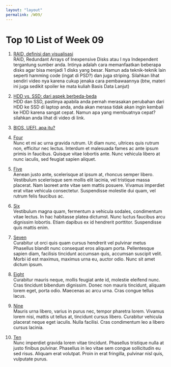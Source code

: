 ```yaml
---
layout: "layout"
permalink: /W09/
---
```


# Top 10 List of Week 09

1. [RAID, definisi dan visualisasi](https://www.youtube.com/watch?v=Aa0RTgxJJy8)<br>
RAID, Redundant Arrays of Inexpensive Disks atau I nya Independent tergantung sumber anda. Intinya adalah cara memanfaatkan beberapa disks agar bisa menjadi 1 disks yang besar. Namun ada teknik-teknik lain seperti hamming code (ingat di PSD?) dan juga striping. Silahkan lihat sendiri video nya karena cukup jenaka cara pembawaannya (btw, materi ini juga sedikit spoiler ke mata kuliah Basis Data Lanjut)

2. [HDD vs. SSD: dari aspek berbeda-beda](https://www.youtube.com/watch?v=2BN-MjDEMwk)<br>
HDD dan SSD, pastinya apabila anda pernah merasakan perubahan dari HDD ke SSD di laptop anda, anda akan merasa tidak akan ingin kembali ke HDD karena sangat cepat. Namun apa yang membuatnya cepat? silahkan anda lihat di video di link.

3. [BIOS, UEFI, apa itu?](https://www.youtube.com/watch?v=zIYkol851dU)<br>


4. [Four](https://en.wikipedia.org/wiki/4)<br>
Nunc et mi ac urna gravida rutrum.
Ut diam nunc, ultrices quis rutrum non, efficitur nec lectus.
Interdum et malesuada fames ac ante ipsum primis in faucibus.
Quisque vitae lobortis ante. 
Nunc vehicula libero at nunc iaculis, sed feugiat sapien aliquet.

5. [Five](https://en.wikipedia.org/wiki/5)<br>
Aenean justo ante, scelerisque at ipsum at, rhoncus semper libero.
Vestibulum scelerisque sem mollis elit lacinia, vel tristique massa placerat.
Nam laoreet ante vitae sem mattis posuere.
Vivamus imperdiet erat vitae vehicula consectetur.
Suspendisse molestie dui quam, vel rutrum felis faucibus ac.

6. [Six](https://en.wikipedia.org/wiki/6)<br>
Vestibulum magna quam, fermentum a vehicula sodales, condimentum vitae lectus.
In hac habitasse platea dictumst.
Nunc luctus faucibus arcu dignissim lobortis.
Etiam dapibus ex id hendrerit porttitor.
Suspendisse quis mattis enim.

7. [Seven](https://en.wikipedia.org/wiki/7)<br>
Curabitur ut orci quis quam cursus hendrerit vel pulvinar metus
Phasellus blandit nunc consequat eros aliquam porta.
Pellentesque sapien diam, facilisis tincidunt accumsan quis, accumsan suscipit velit. 
Morbi id est maximus, maximus urna eu, auctor odio. 
Nunc sit amet dictum ipsum.

8. [Eight](https://en.wikipedia.org/wiki/8)<br>
Curabitur mauris neque, mollis feugiat ante id, molestie eleifend nunc.
Cras tincidunt bibendum dignissim.
Donec non mauris tincidunt, aliquam lorem eget, porta odio.
Maecenas ac arcu urna.
Cras congue tellus lacus.

9. [Nine](https://en.wikipedia.org/wiki/9)<br>
Mauris urna libero, varius in purus nec, tempor pharetra lorem.
Vivamus lorem nisi, mattis ut tellus at, tincidunt cursus libero.
Curabitur vehicula placerat neque eget iaculis.
Nulla facilisi.
Cras condimentum leo a libero cursus lacinia.

10. [Ten](https://en.wikipedia.org/wiki/10)<br>
Nunc imperdiet gravida lorem vitae tincidunt. 
Phasellus tristique nulla at justo finibus pulvinar.
Phasellus in leo vitae sem congue sollicitudin eu sed risus.
Aliquam erat volutpat.
Proin in erat fringilla, pulvinar nisl quis, vulputate purus.


